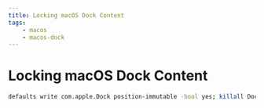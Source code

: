 ```yaml
---
title: Locking macOS Dock Content
tags:
    - macos
    - macos-dock
---
```


# Locking macOS Dock Content

~~~ bash
defaults write com.apple.Dock position-immutable -bool yes; killall Dock
~~~
